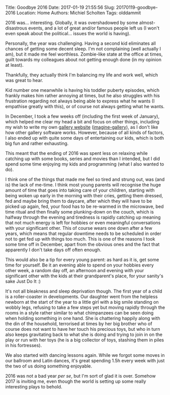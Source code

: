 Title: Goodbye 2016
Date: 2017-01-19 21:55:56
Slug: 20170119-goodbye-2016
Location: Home
Authors: Michiel Scholten
Tags: olddammit

2016 was... interesting. Globally, it was overshadowed by some almost-disastrous events, and a lot of great and/or famous people left us (I won't even speak about the political... issues the world is having).

Personally, the year was challenging. Having a second kid eliminates all chances of getting some decent sleep. I'm not complaining (well actually I am), but it made me feel worthless. Zombie-like state at the office at times, guilt towards my colleagues about not getting enough done (in my opinion at least).

Thankfully, they actually think I'm balancing my life and work well, which was great to hear.

Kid number one meanwhile is having his toddler puberty episodes, which frankly makes him rather annoying at times, but he also struggles with his frustration regarding not always being able to express what he wants (I empathise greatly with this), or of course not always getting what he wants.

In December, I took a few weeks off (including the first week of January), which helped me clear my head a bit and focus on other things, including my wish to write my own [gallery website](https://shuttereye.org) ([imagine-gallery](https://github.com/aquatix/imagine-gallery)), as I don't like how other gallery software works. However, because of all kinds of factors, I also ended up with quite some days of entertaining our kids, which is both big fun and rather exhausting.

This meant that the ending of 2016 was spent less on relaxing while catching up with some books, series and movies than I intended, but I did spend some time enjoying my kids and programming (what I also wanted to do).

I think one of the things that made me feel so tired and strung out, was (and is) the lack of me-time. I think most young parents will recognise the huge amount of time that goes into taking care of your children, starting with being woken up early in the morning with their cries, getting them dressed, fed and maybe bring them to daycare, after which they will have to be picked up again, fed, your food has to be re-warmed in the microwave, bed time ritual and then finally some plunking-down on the couch, which is halfway through the evening and tiredness is rapidly catching up meaning that not much energy is left for hobbies or even meaningful conversations with your significant other. This of course wears one down after a few years, which means that regular downtime needs to be scheduled in order not to get fed up with things too much. This is one of the reasons I took some time off in December, apart from the obvious ones and the fact that apparently I don't take days off often enough.

This would also be a tip for every young parent: as hard as it is, get some time for yourself. Be it an evening able to spend on your hobbies every other week, a random day off, an afternoon and evening with your significant other with the kids at their grandparent's place, for your sanity's sake Just Do It :)

It's not all bleakness and sleep deprivation though. The first year of a child is a roller-coaster in developments. Our daughter went from the helpless newborn at the start of the year to a little girl with a big smile standing on wobbly legs, refusing to take a few steps yet but moving rapidly through the rooms in a style rather similar to what chimpanzees can be seen doing when holding something in one hand. She is chattering happily along with the din of the household, terrorised at times by her big brother who of course does not want to have her touch his precious toys, but who in turn also keeps gravitating back to what she is doing and trying to join in on the play or run with her toys (he is a big collector of toys, stashing them in piles in his fortresses).

We also started with dancing lessons again. While we forgot some moves in our ballroom and Latin dances, it's great spending 1.5h every week with just the two of us doing something enjoyable.

2016 was not a bad year _per se_, but I'm sort of glad it is over. Somehow 2017 is inviting me, even though the world is setting up some really interesting plays to behold.